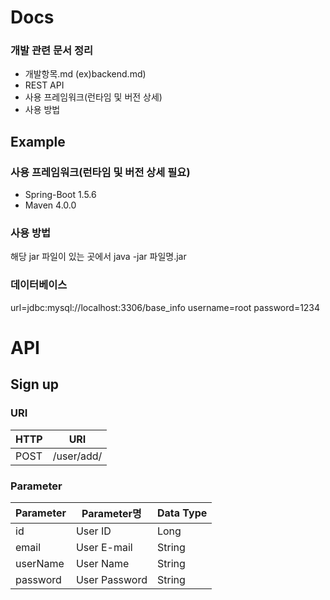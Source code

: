 # Docs
### 개발 관련 문서 정리 
* 개발항목.md (ex)backend.md)
* REST API
* 사용 프레임워크(런타임 및 버전 상세)
* 사용 방법

## Example
### 사용 프레임워크(런타임 및 버전 상세 필요)
* Spring-Boot 1.5.6
* Maven 4.0.0

### 사용 방법
해당 jar 파일이 있는 곳에서 
java -jar 파일명.jar

### 데이터베이스
url=jdbc:mysql://localhost:3306/base_info
username=root
password=1234

# API
## Sign up
### URI
HTTP|URI
---|---
POST|/user/add/

### Parameter
Parameter|Parameter명|Data Type
---|---|---
id|User ID|Long
email|User E-mail|String
userName|User Name|String
password|User Password|String
